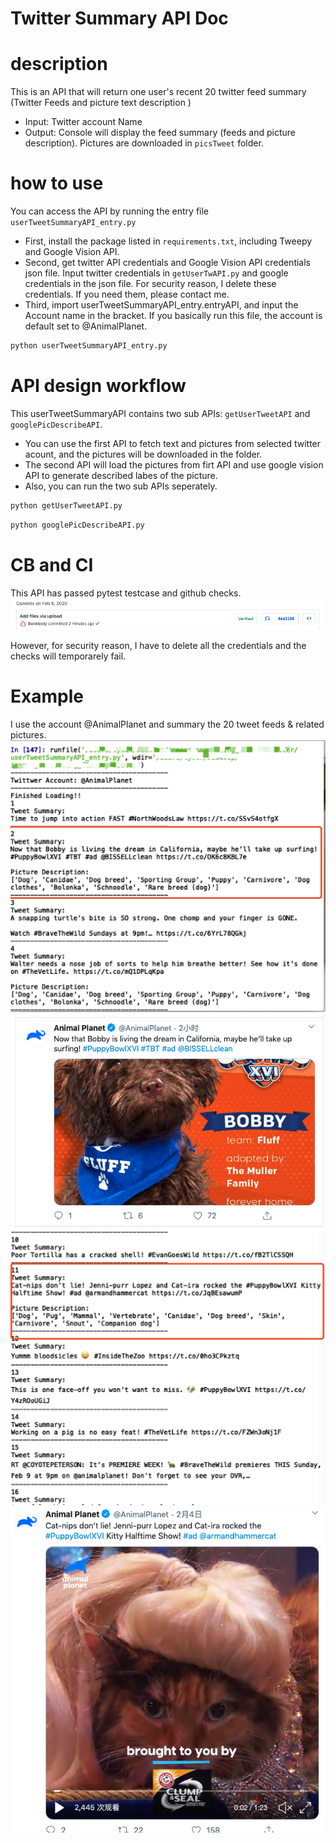 # Twitter Summary API Doc

# description
This is an API that will return one user's recent 20 twitter feed summary (Twitter Feeds and picture text description )
 - Input: Twitter account Name
 - Output: Console will display the feed summary (feeds and picture description). Pictures are downloaded in ```picsTweet``` folder.
 
# how to use
You can access the API by running the entry file ```userTweetSummaryAPI_entry.py``` 
- First, install the package listed in ```requirements.txt```, including Tweepy and Google Vision API.
- Second, get twitter API credentials and Google Vision API credentials json file. Input twitter credentials in ```getUserTwAPI.py``` and google credentials in the json file. For security reason, I delete these credentials. If you need them, please contact me. 
- Third, import userTweetSummaryAPI_entry.entryAPI, and input the Account name in the bracket. If you basically run this file, the account is default set to @AnimalPlanet.
```python
python userTweetSummaryAPI_entry.py
```

# API design workflow
This userTweetSummaryAPI contains two sub APIs:  ```getUserTweetAPI``` and ```googlePicDescribeAPI```.
- You can use the first API to fetch text and pictures from selected twitter acount, and the pictures will be downloaded in the folder.
- The second API will load the pictures from firt API and use google vision API to generate described labes of the picture. 
- Also, you can run the two sub APIs seperately.


```python
python getUserTweetAPI.py
```
```python
python googlePicDescribeAPI.py
```

# CB and CI
This API has passed pytest testcase and github checks.
![image](https://github.com/BUEC500C1/twitter-summarizer-Bonniesty/blob/master/examplePic/CBCI.png)

However, for security reason, I have to delete all the credentials and the checks will temporarely fail.  

# Example
I use the account @AnimalPlanet and summary the 20 tweet feeds & related pictures.
![image](https://github.com/BUEC500C1/twitter-summarizer-Bonniesty/blob/master/examplePic/summary00.png)
![image](https://github.com/BUEC500C1/twitter-summarizer-Bonniesty/blob/master/examplePic/pic1.png)
![image](https://github.com/BUEC500C1/twitter-summarizer-Bonniesty/blob/master/examplePic/summary02.png)
![image](https://github.com/BUEC500C1/twitter-summarizer-Bonniesty/blob/master/examplePic/pic2.png)
